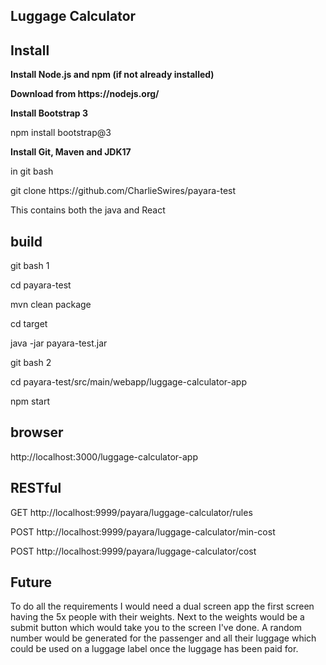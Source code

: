 Luggage Calculator
------------------

Install
-------

<p><b> Install Node.js and npm (if not already installed)</b></p>
<p><b> Download from https://nodejs.org/</b></p>

<p><b> Install Bootstrap 3</b></p>

<p>npm install bootstrap@3</p>

<p><b> Install Git, Maven and JDK17</b></p>

<p>in git bash</p>
<p>git clone https://github.com/CharlieSwires/payara-test</p>
<p>This contains both the java and React</p>

build
-----
<p>git bash 1</p>
<p>cd payara-test</p>
<p>mvn clean package</p>
<p>cd target</p>
<p>java -jar payara-test.jar</p>
<p>git bash 2</p>
<p>cd payara-test/src/main/webapp/luggage-calculator-app</p>
<p>npm start</p>


browser
-------
<p>http://localhost:3000/luggage-calculator-app</p>


RESTful
-------

<p>GET http://localhost:9999/payara/luggage-calculator/rules</p>
<p>POST http://localhost:9999/payara/luggage-calculator/min-cost</p>
<p>POST http://localhost:9999/payara/luggage-calculator/cost</p>


Future
------

<p>To do all the requirements I would need a dual screen app the first screen having the 5x 
people with their weights. Next to the weights would be a submit button which would
take you to the screen I've done. A random number would be  generated for the passenger and all their luggage which could be used on a luggage label once the luggage has been paid for.</p>
